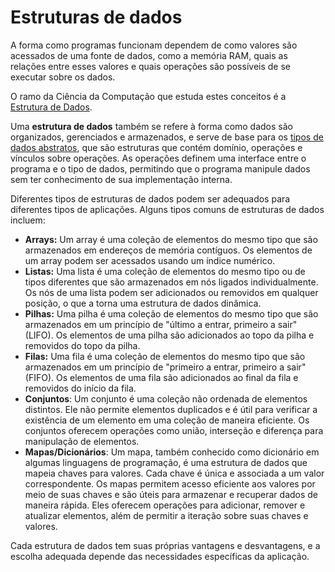 # Estruturas de dados

A forma como programas funcionam dependem de como valores são acessados de uma fonte de dados, como a memória RAM, quais as relações entre esses valores e quais operações são possíveis de se executar sobre os dados.

O ramo da Ciência da Computação que estuda estes conceitos é a <a href="https://en.wikipedia.org/wiki/Data_structure">Estrutura de Dados</a>.

Uma **estrutura de dados** também se refere à forma como dados são organizados, gerenciados e armazenados, e serve de base para os <a href="https://en.wikipedia.org/wiki/Abstract_data_type">tipos de dados abstratos</a>, que são estruturas que contém domínio, operações e vínculos sobre operações. As operações definem uma interface entre o programa e o tipo de dados, permitindo que o programa manipule dados sem ter conhecimento de sua implementação interna.

Diferentes tipos de estruturas de dados podem ser adequados para diferentes tipos de aplicações. Alguns tipos comuns de estruturas de dados incluem:

- **Arrays:** Um array é uma coleção de elementos do mesmo tipo que são armazenados em endereços de memória contíguos. Os elementos de um array podem ser acessados usando um índice numérico.
- **Listas:** Uma lista é uma coleção de elementos do mesmo tipo ou de tipos diferentes que são armazenados em nós ligados individualmente. Os nós de uma lista podem ser adicionados ou removidos em qualquer posição, o que a torna uma estrutura de dados dinâmica.
- **Pilhas:** Uma pilha é uma coleção de elementos do mesmo tipo que são armazenados em um princípio de "último a entrar, primeiro a sair" (LIFO). Os elementos de uma pilha são adicionados ao topo da pilha e removidos do topo da pilha.
- **Filas:** Uma fila é uma coleção de elementos do mesmo tipo que são armazenados em um princípio de "primeiro a entrar, primeiro a sair" (FIFO). Os elementos de uma fila são adicionados ao final da fila e removidos do início da fila.
- **Conjuntos**: Um conjunto é uma coleção não ordenada de elementos distintos. Ele não permite elementos duplicados e é útil para verificar a existência de um elemento em uma coleção de maneira eficiente. Os conjuntos oferecem operações como união, interseção e diferença para manipulação de elementos.
- **Mapas/Dicionários**: Um mapa, também conhecido como dicionário em algumas linguagens de programação, é uma estrutura de dados que mapeia chaves para valores. Cada chave é única e associada a um valor correspondente. Os mapas permitem acesso eficiente aos valores por meio de suas chaves e são úteis para armazenar e recuperar dados de maneira rápida. Eles oferecem operações para adicionar, remover e atualizar elementos, além de permitir a iteração sobre suas chaves e valores.

Cada estrutura de dados tem suas próprias vantagens e desvantagens, e a escolha adequada depende das necessidades específicas da aplicação.
